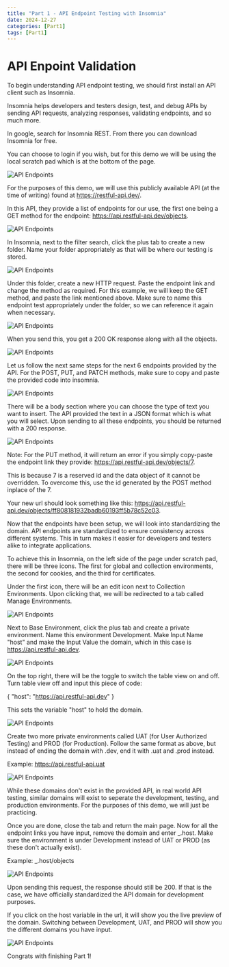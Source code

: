 ```yaml
---
title: "Part 1 - API Endpoint Testing with Insomnia"
date: 2024-12-27
categories: [Part1]
tags: [Part1]
---
```


# API Enpoint Validation

To begin understanding API endpoint testing, we should first install an API client such as Insomnia. 

Insomnia helps developers and testers design, test, and debug APIs by sending API requests, analyzing responses, validating endpoints, and so much more.

In google, search for Insomnia REST. From there you can download Insomnia for free. 

You can choose to login if you wish, but for this demo we will be using the local scratch pad which is at the bottom of the page.

![API Endpoints](../images/1.1.png)

For the purposes of this demo, we will use this publicly available API (at the time of writing) found at https://restful-api.dev/.

In this API, they provide a list of endpoints for our use, the first one being a GET method for the endpoint: https://api.restful-api.dev/objects.

![API Endpoints](../images/1.2.png)

In Insomnia, next to the filter search, click the plus tab to create a new folder. Name your folder appropriately as that will be where our testing is stored. 

![API Endpoints](../images/1.3.png)

Under this folder, create a new HTTP request. Paste the endpoint link and change the method as required. For this example, we will keep the GET method, and paste the link mentioned above. Make sure to name this endpoint test appropriately under the folder, so we can reference it again when necessary.

![API Endpoints](../images/1.4.png)

When you send this, you get a 200 OK response along with all the objects.

![API Endpoints](../images/1.5.png)

Let us follow the next same steps for the next 6 endpoints provided by the API. For the POST, PUT, and PATCH methods, make sure to copy and paste the provided code into insomnia.

![API Endpoints](../images/1.7.png)

There will be a body section where you can choose the type of text you want to insert. The API provided the text in a JSON format which is what you will select. Upon sending to all these endpoints, you should be returned with a 200 response.

![API Endpoints](../images/1.6.png)

Note: For the PUT method, it will return an error if you simply copy-paste the endpoint link they provide: https://api.restful-api.dev/objects/7.

This is because 7 is a reserved id and the data object of it cannot be overridden. To overcome this, use the id generated by the POST method inplace of the 7. 

Your new url should look something like this: https://api.restful-api.dev/objects/ff808181932badb60193ff5b78c52c03.

Now that the endpoints have been setup, we will look into standardizing the domain. API endpoints are standardized to ensure consistency across different systems. This in turn makes it easier for developers and testers alike to integrate applications. 

To achieve this in Insomnia, on the left side of the page under scratch pad, there will be three icons. The first for global and collection environments, the second for cookies, and the third for certificates.

Under the first icon, there will be an edit icon next to Collection Environments. Upon clicking that, we will be redirected to a tab called Manage Environments.

![API Endpoints](../images/1.8.png)

Next to Base Environment, click the plus tab and create a private environment. Name this environment Development. Make Input Name "host" and make the Input Value the domain, which in this case is https://api.restful-api.dev.

![API Endpoints](../images/1.9.png)

On the top right, there will be the toggle to switch the table view on and off. Turn table view off and input this piece of code:

{
	"host": "https://api.restful-api.dev"
}

This sets the variable "host" to hold the domain.

![API Endpoints](../images/1.10.png)

Create two more private environments called UAT (for User Authorized Testing) and PROD (for Production). Follow the same format as above, but instead of ending the domain with .dev, end it with .uat and .prod instead.

Example: https://api.restful-api.uat

![API Endpoints](../images/1.11.png)

While these domains don't exist in the provided API, in real world API testing, similar domains will exist to seperate the development, testing, and production environments. For the purposes of this demo, we will just be practicing.

Once you are done, close the tab and return the main page. Now for all the endpoint links you have input, remove the domain and enter _.host. Make sure the environment is under Development instead of UAT or PROD (as these don't actually exist). 

Example: _.host/objects

![API Endpoints](../images/1.13.png)

Upon sending this request, the response should still be 200. If that is the case, we have officially standardized the API domain for development purposes.

If you click on the host variable in the url, it will show you the live preview of the domain. Switching between Development, UAT, and PROD will show you the different domains you have input.

![API Endpoints](../images/1.14.png)

Congrats with finishing Part 1!